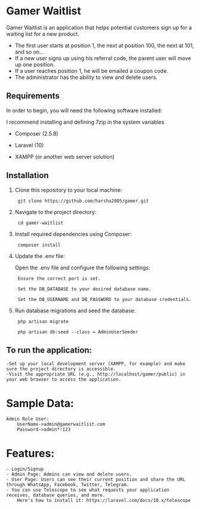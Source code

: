 # Gamer Waitlist

Gamer Waitlist is an application that helps potential customers sign up for a waiting list for a new product.
- The first user starts at position 1, the next at position 100, the next at 101, and so on...
- If a new user signs up using his referral code, the parent user will move up one position.
- If a user reaches position 1, he will be emailed a coupon code.
- The administrator has the ability to view and delete users.


## Requirements

In order to begin, you will need the following software installed:

I recommend installing and defining 7zip in the system variables

- Composer (2.5.8)

- Laravel (10)

- XAMPP (or another web server solution)

## Installation

1. Clone this repository to your local machine:

	    git clone https://github.com/harsha2805/gamer.git

2. Navigate to the project directory:

	    cd gamer-waitlist

3. Install required dependencies using Composer:

	    composer install

4. Update the .env file:

	Open the .env file and configure the following settings:

		Ensure the correct port is set.

		Set the DB_DATABASE to your desired database name.

		Set the DB_USERNAME and DB_PASSWORD to your database credentials.

7. Run database migrations and seed the database:

	    php artisan migrate

	    php artisan db:seed --class = AdminUserSeeder

## To run the application:

    -Set up your local development server (XAMPP, for example) and make sure the project directory is accessible.
    -Visit the appropriate URL (e.g., http://localhost/gamer/public) in your web browser to access the application.

# Sample Data:

	Admin Role User:
		UserName->admin@gamerwaitlist.com
		Password->admin*!123
  # Features:

    - Login/Signup 
    - Admin Page: Admins can view and delete users.    
    - User Page: Users can see their current position and share the URL through WhatsApp, Facebook, Twitter, Telegram.
    - You can use Telescope to see what requests your application receives, database queries, and more.
        Here's how to install it: https://laravel.com/docs/10.x/telescope
